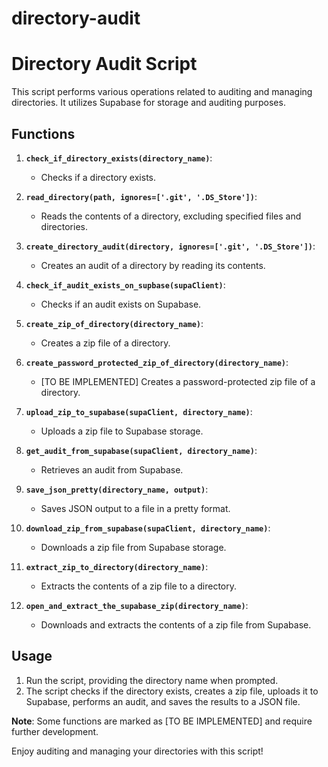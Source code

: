 # directory-audit

# Directory Audit Script

This script performs various operations related to auditing and managing directories. It utilizes Supabase for storage and auditing purposes.

## Functions

1. **`check_if_directory_exists(directory_name)`**: 
   - Checks if a directory exists.

2. **`read_directory(path, ignores=['.git', '.DS_Store'])`**: 
   - Reads the contents of a directory, excluding specified files and directories.

3. **`create_directory_audit(directory, ignores=['.git', '.DS_Store'])`**: 
   - Creates an audit of a directory by reading its contents.

4. **`check_if_audit_exists_on_supbase(supaClient)`**: 
   - Checks if an audit exists on Supabase.

5. **`create_zip_of_directory(directory_name)`**: 
   - Creates a zip file of a directory.

6. **`create_password_protected_zip_of_directory(directory_name)`**: 
   - [TO BE IMPLEMENTED] Creates a password-protected zip file of a directory.

7. **`upload_zip_to_supabase(supaClient, directory_name)`**: 
   - Uploads a zip file to Supabase storage.

8. **`get_audit_from_supabase(supaClient, directory_name)`**: 
   - Retrieves an audit from Supabase.

9. **`save_json_pretty(directory_name, output)`**: 
   - Saves JSON output to a file in a pretty format.

10. **`download_zip_from_supabase(supaClient, directory_name)`**: 
    - Downloads a zip file from Supabase storage.

11. **`extract_zip_to_directory(directory_name)`**: 
    - Extracts the contents of a zip file to a directory.

12. **`open_and_extract_the_supabase_zip(directory_name)`**: 
    - Downloads and extracts the contents of a zip file from Supabase.

## Usage

1. Run the script, providing the directory name when prompted.
2. The script checks if the directory exists, creates a zip file, uploads it to Supabase, performs an audit, and saves the results to a JSON file.

**Note**: Some functions are marked as [TO BE IMPLEMENTED] and require further development.

Enjoy auditing and managing your directories with this script!
